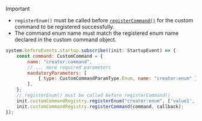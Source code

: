 > [!IMPORTANT]
>
> - `registerEnum()` must be called before [`registerCommand()`](#registercommand) for the custom command to be registered successfully.
> - The command enum name must match the registered enum name declared in the custom command object.

```js
system.beforeEvents.startup.subscribe((init: StartupEvent) => {
    const command: CustomCommand = {
        name: "creator:command",
        // ... more required parameters
        mandatoryParameters: [
            { type: CustomCommandParamType.Enum, name: "creator:enum" },
        ],
    };
    // registerEnum() must be called before registerCommand()
    init.customCommandRegistry.registerEnum("creator:enum", ['value1', 'value2']); // The command enum name must match the registered enum name declared above.
    init.customCommandRegistry.registerCommand(command, callback);
});
```
